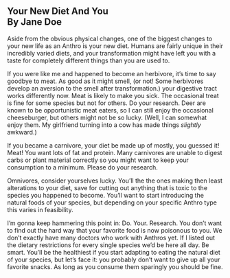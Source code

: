 Your New Diet And You  
By Jane Doe
---
Aside from the obvious physical changes, one of the biggest changes to your new life as an Anthro is your new diet. Humans are fairly unique in their incredibly varied diets, and your transformation might have left you with a taste for completely different things than you are used to. 

If you were like me and happened to become an herbivore, it’s time to say goodbye to meat. As good as it might smell, (or not! Some herbivores develop an aversion to the smell after transformation.) your digestive tract works differently now. Meat is likely to make you sick. The occasional treat is fine for some species but not for others. Do your research. Deer are known to be opportunistic meat eaters, so I can still enjoy the occasional cheeseburger, but others might not be so lucky. (Well, I can somewhat enjoy them. My girlfriend turning into a cow has made things *slightly* awkward.)

If you became a carnivore, your diet be made up of mostly, you guessed it! Meat! You want lots of fat and protein. Many carnivores are unable to digest carbs or plant material correctly so you might want to keep your consumption to a minimum. Please do your research.

Omnivores, consider yourselves lucky. You’ll the the ones making then least alterations to your diet, save for cutting out anything that is toxic to the species you happened to become. You’ll want to start introducing the natural foods of your species, but depending on your specific Anthro type this varies in feasibility.

I’m gonna keep hammering this point in: Do. Your. Research. You don’t want to find out the hard way that your favorite food is now poisonous to you. We don’t exactly have many doctors who work with Anthros yet. If I listed out the dietary restrictions for every single species we’d be here all day. Be smart. You’ll be the healthiest if you start adapting to eating the natural diet of your species, but let’s face it: you probably don’t want to give up all your favorite snacks. As long as you consume them sparingly you should be fine. 
